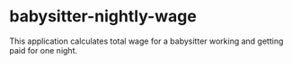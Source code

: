 # babysitter-nightly-wage
This application calculates total wage for a babysitter working and getting paid for one night.
